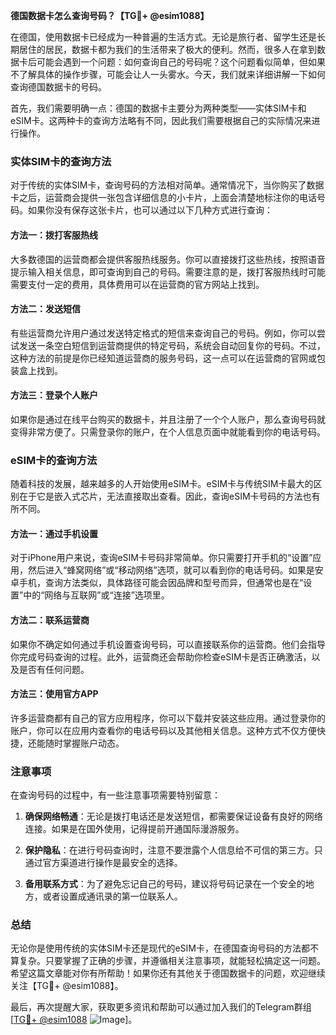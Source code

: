 **德国数据卡怎么查询号码？【TG💪+ @esim1088】**

在德国，使用数据卡已经成为一种普遍的生活方式。无论是旅行者、留学生还是长期居住的居民，数据卡都为我们的生活带来了极大的便利。然而，很多人在拿到数据卡后可能会遇到一个问题：如何查询自己的号码呢？这个问题看似简单，但如果不了解具体的操作步骤，可能会让人一头雾水。今天，我们就来详细讲解一下如何查询德国数据卡的号码。

首先，我们需要明确一点：德国的数据卡主要分为两种类型——实体SIM卡和eSIM卡。这两种卡的查询方法略有不同，因此我们需要根据自己的实际情况来进行操作。

### 实体SIM卡的查询方法

对于传统的实体SIM卡，查询号码的方法相对简单。通常情况下，当你购买了数据卡之后，运营商会提供一张包含详细信息的小卡片，上面会清楚地标注你的电话号码。如果你没有保存这张卡片，也可以通过以下几种方式进行查询：

#### 方法一：拨打客服热线
大多数德国的运营商都会提供客服热线服务。你可以直接拨打这些热线，按照语音提示输入相关信息，即可查询到自己的号码。需要注意的是，拨打客服热线时可能需要支付一定的费用，具体费用可以在运营商的官方网站上找到。

#### 方法二：发送短信
有些运营商允许用户通过发送特定格式的短信来查询自己的号码。例如，你可以尝试发送一条空白短信到运营商提供的特定号码，系统会自动回复你的号码。不过，这种方法的前提是你已经知道运营商的服务号码，这一点可以在运营商的官网或包装盒上找到。

#### 方法三：登录个人账户
如果你是通过在线平台购买的数据卡，并且注册了一个个人账户，那么查询号码就变得非常方便了。只需登录你的账户，在个人信息页面中就能看到你的电话号码。

### eSIM卡的查询方法

随着科技的发展，越来越多的人开始使用eSIM卡。eSIM卡与传统SIM卡最大的区别在于它是嵌入式芯片，无法直接取出查看。因此，查询eSIM卡号码的方法也有所不同。

#### 方法一：通过手机设置
对于iPhone用户来说，查询eSIM卡号码非常简单。你只需要打开手机的“设置”应用，然后进入“蜂窝网络”或“移动网络”选项，就可以看到你的电话号码。如果是安卓手机，查询方法类似，具体路径可能会因品牌和型号而异，但通常也是在“设置”中的“网络与互联网”或“连接”选项里。

#### 方法二：联系运营商
如果你不确定如何通过手机设置查询号码，可以直接联系你的运营商。他们会指导你完成号码查询的过程。此外，运营商还会帮助你检查eSIM卡是否正确激活，以及是否有任何问题。

#### 方法三：使用官方APP
许多运营商都有自己的官方应用程序，你可以下载并安装这些应用。通过登录你的账户，你可以在应用内查看你的电话号码以及其他相关信息。这种方式不仅方便快捷，还能随时掌握账户动态。

### 注意事项

在查询号码的过程中，有一些注意事项需要特别留意：

1. **确保网络畅通**：无论是拨打电话还是发送短信，都需要保证设备有良好的网络连接。如果是在国外使用，记得提前开通国际漫游服务。
   
2. **保护隐私**：在进行号码查询时，注意不要泄露个人信息给不可信的第三方。只通过官方渠道进行操作是最安全的选择。

3. **备用联系方式**：为了避免忘记自己的号码，建议将号码记录在一个安全的地方，或者设置成通讯录的第一位联系人。

### 总结

无论你是使用传统的实体SIM卡还是现代的eSIM卡，在德国查询号码的方法都不算复杂。只要掌握了正确的步骤，并遵循相关注意事项，就能轻松搞定这一问题。希望这篇文章能对你有所帮助！如果你还有其他关于德国数据卡的问题，欢迎继续关注【TG💪+ @esim1088】。

最后，再次提醒大家，获取更多资讯和帮助可以通过加入我们的Telegram群组[[TG💪+ @esim1088](https://t.me/s/esim1088) ![Image](https://i.postimg.cc/4NQfJmqS/Snipaste-2025-05-13-00-14-12.png)]。